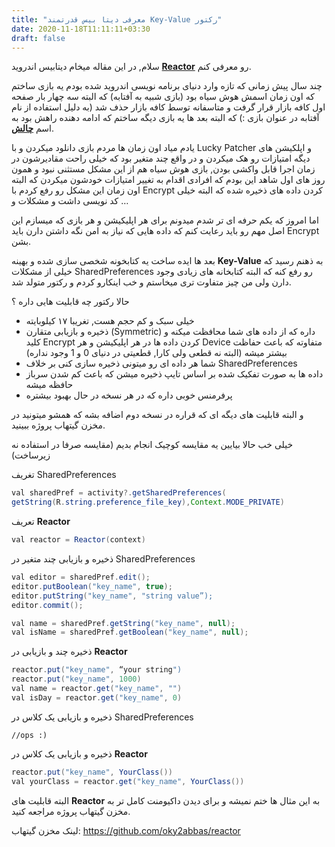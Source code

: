 ```yaml
---
title: "معرفی دیتا بیس قدرتمند Key-Value رکتور"
date: 2020-11-18T11:11:11+03:30
draft: false
---
```


سلام, در این مقاله میخام دیتابیس اندروید **[Reactor](https://github.com/oky2abbas/reactor)** رو معرفی کنم.

چند سال پیش زمانی که تازه وارد دنیای برنامه نویسی اندروید شده بودم یه بازی ساختم که اون زمان اسمش هوش سیاه بود (بازی شبیه به آفتابه) که البته سه چهار بار صفحه اول کافه بازار قرار گرفت و متاسفانه توسط کافه بازار حذف شد (به دلیل استفاده از نام آفتابه در عنوان بازی :) که البته بعد ها یه بازی دیگه ساختم که ادامه دهنده راهش بود به اسم **[چالش](https://cafebazaar.ir/app/com.abbasnaghdi.ihosh)**.


یادم میاد اون زمان ها مردم بازی دانلود میکردن و با Lucky Patcher و اپلکیشن های دیگه امتیازات رو هک میکردن و در واقع چند متغیر بود که خیلی راحت مقادیرشون در زمان اجرا قابل واکشی بودن, بازی هوش سیاه هم از این مشکل مستثنی نبود و همون روز های اول شاهد این بودم که افرادی اقدام به تغییر امتیازات خودشون میکردن که البته اون زمان این مشکل رو رفع کردم با Encrypt کردن داده های ذخیره شده که البته خیلی کد نویسی داشت و مشکلات و …


اما امروز که یکم حرفه ای تر شدم میدونم برای هر اپلیکیشن و هر بازی که میسازم این اصل مهم رو باید رعایت کنم که داده هایی که نیاز به امن نگه داشتن دارن باید Encrypt بشن.


بعد ها ایده ساخت یه کتابخونه شخصی سازی شده و بهینه **Key-Value** به ذهنم رسید که خیلی از مشکلات SharedPreferences رو رفع کنه که البته کتابخانه های زیادی وجود دارن ولی من چیز متفاوت تری میخاستم و خب اینکارو کردم و رکتور متولد شد.


حالا رکتور چه قابلیت هایی داره ؟

- خیلی سبک و کم حجم هست, تغریبا ۱۷ کیلوبایته
- ذخیره و بازیابی متقارن (Symmetric) داره که از داده های شما محافظت میکنه و کلید Encrypt کردن داده ها در هر اپلیکیشن و هر Device متفاوته که باعث حفاظت بیشتر میشه (البته نه قطعی ولی کارا, قطعیتی در دنیای 0 و 1 وجود نداره) 
- شما هر داده ای رو میتونی ذخیره سازی کنی بر خلاف SharedPreferences
- داده ها به صورت تفکیک شده بر اساس تایپ ذخیره میشن که باعث کم شدن سرباز حافظه میشه
- پرفرمنس خوبی داره که در هر نسخه در حال بهبود بیشتره

و البته قابلیت های دیگه ای که قراره در نسخه دوم اضافه بشه که همشو میتونید در مخزن گیتهاب پروژه ببینید.

خیلی خب حالا بیایین یه مقایسه کوچیک انجام بدیم (مقایسه صرفا در استفاده نه زیرساخت)

تغریف SharedPreferences
```java
val sharedPref = activity?.getSharedPreferences(
getString(R.string.preference_file_key),Context.MODE_PRIVATE)
````

تعریف **Reactor**
```java
val reactor = Reactor(context)
```

ذخیره و بازیابی چند متغیر در SharedPreferences
```java
val editor = sharedPref.edit();
editor.putBoolean("key_name", true);
editor.putString("key_name", "string value”);
editor.commit();

val name = sharedPref.getString("key_name", null);
val isName = sharedPref.getBoolean("key_name", null);
```

ذخیره چند و بازیابی در  **Reactor**
```java
reactor.put("key_name", “your string")
reactor.put("key_name", 1000)
val name = reactor.get("key_name", "")
val isDay = reactor.get("key_name", 0)
```

ذخیره و بازیابی یک کلاس در SharedPreferences
```
//ops :)
```

ذخیره و بازیابی یک کلاس در  **Reactor**
```java
reactor.put("key_name", YourClass())
val yourClass = reactor.get("key_name", YourClass())
```

البته قابلیت های  **Reactor** به این مثال ها ختم نمیشه و برای دیدن داکیومنت کامل تر به مخزن گیتهاب پروژه مراجعه کنید.

لینک مخزن گیتهاب: https://github.com/oky2abbas/reactor